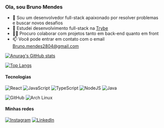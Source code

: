 ### Ola, sou Bruno Mendes

- 👀 Sou um desenvolvedor full-stack apaixonado por resolver problemas e buscar novos desafios
- 🌱 Estudei desenvolvimento full-stack na [Trybe](https://www.linkedin.com/school/betrybe/)
- 👨‍💻 Procuro colaborar com projetos tanto em back-end quanto em front
- 📫 Você pode entrar em contato com o email Bruno.mendes2804@gmail.com

[![Anurag's GitHub stats](https://github-readme-stats.vercel.app/api?username=Brunobmendes&count_private=true&show_icons=true&theme=tokyonight)](https://github.com/anuraghazra/github-readme-stats) 

[![Top Langs](https://github-readme-stats.vercel.app/api/top-langs/?username=Brunobmendes&layout=compact&theme=tokyonight)](https://github.com/anuraghazra/github-readme-stats)

#### Tecnologias
![React](https://img.shields.io/badge/react-%2320232a.svg?style=for-the-badge&logo=react&logoColor=%2361DAFB)
![JavaScript](https://img.shields.io/badge/javascript-%23323330.svg?style=for-the-badge&logo=javascript&logoColor=%23F7DF1E) 
![TypeScript](https://img.shields.io/badge/TypeScript-007ACC?style=for-the-badge&logo=typescript&logoColor=white)
![NodeJS](https://img.shields.io/badge/node.js-6DA55F?style=for-the-badge&logo=node.js&logoColor=white)
![Java](https://img.shields.io/badge/Java-ED8B00?style=for-the-badge&logo=openjdk&logoColor=white)

![GitHub](https://img.shields.io/badge/github-%23121011.svg?style=for-the-badge&logo=github&logoColor=white)
![Arch Linux](https://img.shields.io/badge/Arch_Linux-1793D1?style=for-the-badge&logo=arch-linux&logoColor=white)
#### Minhas redes

[![Instagram](https://img.shields.io/badge/Instagram-%23E4405F.svg?style=for-the-badge&logo=Instagram&logoColor=white)](https://www.instagram.com/bruno_mendes2804/) [![LinkedIn](https://img.shields.io/badge/linkedin-%230077B5.svg?style=for-the-badge&logo=linkedin&logoColor=white)](https://www.linkedin.com/in/bruno-bueno-mendes-4b3177239/) 
